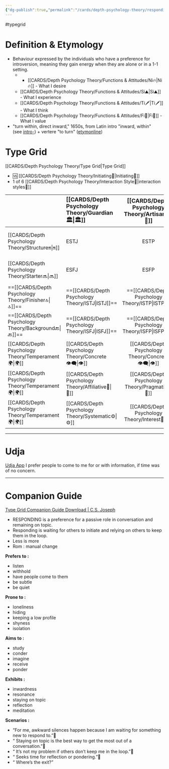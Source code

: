 ```yaml
---
{"dg-publish":true,"permalink":"/cards/depth-psychology-theory/responding/","created":"2023-01-01T13:12:17.828+01:00","updated":"2023-04-26T15:57:50.139+02:00"}
---
```


#typegrid
# Definition & Etymology 
- Behaviour expressed by the individuals who have a preference for introversion, meaning they gain energy when they are alone or in a 1-1 setting. 
	- - [[CARDS/Depth Psychology Theory/Functions & Attitudes/Ni🔥\|Ni🔥]] - What I desire 
	- [[CARDS/Depth Psychology Theory/Functions & Attitudes/Si⛰️\|Si⛰️]] - What I experience 
	- [[CARDS/Depth Psychology Theory/Functions & Attitudes/Ti🗡️\|Ti🗡️]] - What I think 
	- [[CARDS/Depth Psychology Theory/Functions & Attitudes/Fi🧭\|Fi🧭]] - What I value 
- "turn within, direct inward," 1650s, from Latin intro "inward, within" (see [intro-](https://www.etymonline.com/word/intro-?ref=etymonline_crossreference "Etymology, meaning and definition of intro- ")) + vertere "to turn" ([etymonline](https://www.etymonline.com/word/introvert))

# Type Grid 
[[CARDS/Depth Psychology Theory/Type Grid\|Type Grid]]
- 🆚 [[CARDS/Depth Psychology Theory/Initiating👋\|Initiating👋]] 
- 1 of 6 [[CARDS/Depth Psychology Theory/Interaction Style💬\|interaction styles💬]] 

|                      | <font size="4"> [[CARDS/Depth Psychology Theory/Guardian 🏛️\|🏛️]]</font>   |  <font size="4"> [[CARDS/Depth Psychology Theory/Artisan 🧰\|🧰]]</font>   | <font size="4"> [[CARDS/Depth Psychology Theory/Future-Thinker 🔮\|🔮]]</font> | <font size="4"> [[CARDS/Depth Psychology Theory/Idealist🦄\|🦄]]</font>    | [[CARDS/Depth Psychology Theory/Interaction Style💬\|💬]]                      |   [[CARDS/Depth Psychology Theory/Interaction Style💬\|💬]]                           |   [[CARDS/Depth Psychology Theory/Interaction Style💬\|💬]]                    |
|:-------------------- |:--------------------- |:---------------------:|:------------------------- |:--------------------- |:--------------------- |:-------------------------- |:--------------------- |
| [[CARDS/Depth Psychology Theory/Structure🔛\|🔛]]  |  ESTJ               |        ESTP         |  ENTJ                   |  ENFJ               | [[CARDS/Depth Psychology Theory/Direct➡️\|➡️]]      | [[CARDS/Depth Psychology Theory/Initiating👋\|👋]]       | [[CARDS/Depth Psychology Theory/Outcome🏆\|🎯]]     |
| [[CARDS/Depth Psychology Theory/Starter🔜\|🔜]]    | ESFJ             |        ESFP         |  ENTP                   |  ENFP               | [[CARDS/Depth Psychology Theory/Informative↪️\|↪️]] | [[CARDS/Depth Psychology Theory/Initiating👋\|👋]]       | [[CARDS/Depth Psychology Theory/Progression🏃\|🚧]] |
| ==[[CARDS/Depth Psychology Theory/Finisher🔝\|🔝]]==   | ==[[CARDS/Depth Psychology Theory/ISTJ\|ISTJ]]==              |       ==[[CARDS/Depth Psychology Theory/ISTP\|ISTP]]==        | ==[[CARDS/Depth Psychology Theory/INTJ\|INTJ]]==                  | ==[[CARDS/Depth Psychology Theory/INFJ\|INFJ]]==              | [[CARDS/Depth Psychology Theory/Direct➡️\|➡️]]      | ==[[CARDS/Depth Psychology Theory/Responding🧘‍♂️\|🧘‍♂️]]== | [[CARDS/Depth Psychology Theory/Progression🏃\|🚧]] |
| ==[[CARDS/Depth Psychology Theory/Background🔙\|🔙]]== | ==[[CARDS/Depth Psychology Theory/ISFJ\|ISFJ]]==              |       ==[[CARDS/Depth Psychology Theory/ISFP\|ISFP]]==        | ==[[CARDS/Depth Psychology Theory/INTP\|INTP]]==                  | ==[[CARDS/Depth Psychology Theory/INFP\|INFP]]==              | [[CARDS/Depth Psychology Theory/Informative↪️\|↪️]] | ==[[CARDS/Depth Psychology Theory/Responding🧘‍♂️\|🧘‍♂️]]== | [[CARDS/Depth Psychology Theory/Outcome🏆\|🎯]]     |
|  [[CARDS/Depth Psychology Theory/Temperament🌍\|🌍]]                     | [[CARDS/Depth Psychology Theory/Concrete👁️‍🗨️\|👁️]] | [[CARDS/Depth Psychology Theory/Concrete👁️‍🗨️\|👁️]] | [[CARDS/Depth Psychology Theory/Abstract🧲\|🧲]]        | [[CARDS/Depth Psychology Theory/Abstract🧲\|🧲]]    |                       |                            |                       |
|  [[CARDS/Depth Psychology Theory/Temperament🌍\|🌍]]                     | [[CARDS/Depth Psychology Theory/Affiliative🐜\|🐜]] |  [[CARDS/Depth Psychology Theory/Pragmatic🦊\|🦊]]  | [[CARDS/Depth Psychology Theory/Pragmatic🦊\|🦊]]       | [[CARDS/Depth Psychology Theory/Affiliative🐜\|🐜]] |                       |                            |                       |
|  [[CARDS/Depth Psychology Theory/Temperament🌍\|🌍]]                     | [[CARDS/Depth Psychology Theory/Systematic⚙️\|⚙️]]  |  [[CARDS/Depth Psychology Theory/Interest👀\|👀]]   | [[CARDS/Depth Psychology Theory/Systematic⚙️\|⚙️]]      | [[CARDS/Depth Psychology Theory/Interest👀\|👀]]    |                       |                            |                       |

----
# Udja
[Udja App](https://www.udja.app/#/)
I prefer people to come to me for or with information, if time was of no concern. 

---
# Companion Guide
[Type Grid Companion Guide Download | C.S. Joseph](https://csjoseph.life/type-grid-companion-guide-download/)
-   RESPONDING is a preference for a passive role in conversation and remaining on topic.
-   Responding is waiting for others to initiate and relying on others to keep them in the loop.
-   Less is more 
-   Rom : manual change  

**Prefers to :** 
-   listen
-   withhold
-   have people come to them
-   be subtle
-   be quiet  
    
**Prone to :**
-   loneliness
-   hiding
-   keeping a low profile
-   shyness
-   isolation  
    
**Aims to :**
-   study
-   conder
-   imagine
-   receive
-   ponder  
    
**Exhibits :**
-   inwardness
-   resonance
-   staying on topic
-   reflection
-   meditation  
    
**Scenarios :**
-   “For me, awkward silences happen because I am waiting for something new to respond to.”
-   “ Staying on topic is the best way to get the most out of a conversation.”
-   “ It’s not my problem if others don’t keep me in the loop.”
-   “ Seeks time for reflection or pondering.”
-   “ Where’s the exit?”
